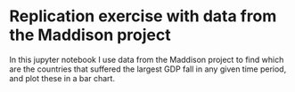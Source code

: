 # Replication exercise with data from the Maddison project

In this jupyter notebook I use data from the Maddison project to find which are the countries that suffered the largest GDP fall in any given time period, and plot these in a bar chart.